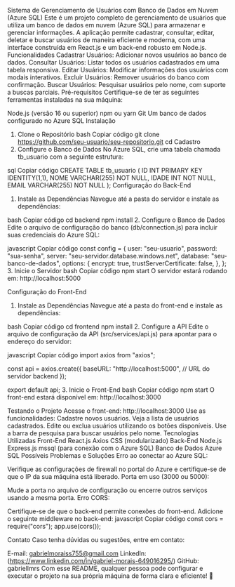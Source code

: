 Sistema de Gerenciamento de Usuários com Banco de Dados em Nuvem (Azure SQL)
Este é um projeto completo de gerenciamento de usuários que utiliza um banco de dados em nuvem (Azure SQL) para armazenar e gerenciar informações. A aplicação permite cadastrar, consultar, editar, deletar e buscar usuários de maneira eficiente e moderna, com uma interface construída em React.js e um back-end robusto em Node.js.
Funcionalidades
Cadastrar Usuários: Adicionar novos usuários ao banco de dados.
Consultar Usuários: Listar todos os usuários cadastrados em uma tabela responsiva.
Editar Usuários: Modificar informações dos usuários com modais interativos.
Excluir Usuários: Remover usuários do banco com confirmação.
Buscar Usuários: Pesquisar usuários pelo nome, com suporte a buscas parciais.
Pré-requisitos
Certifique-se de ter as seguintes ferramentas instaladas na sua máquina:

Node.js (versão 16 ou superior)
npm ou yarn
Git
Um banco de dados configurado no Azure SQL
Instalação
1. Clone o Repositório
bash
Copiar código
git clone https://github.com/seu-usuario/seu-repositorio.git
cd Cadastro
2. Configure o Banco de Dados
No Azure SQL, crie uma tabela chamada tb_usuario com a seguinte estrutura:

sql
Copiar código
CREATE TABLE tb_usuario (
    ID INT PRIMARY KEY IDENTITY(1,1),
    NOME VARCHAR(255) NOT NULL,
    IDADE INT NOT NULL,
    EMAIL VARCHAR(255) NOT NULL
);
Configuração do Back-End
1. Instale as Dependências
Navegue até a pasta do servidor e instale as dependências:

bash
Copiar código
cd backend
npm install
2. Configure o Banco de Dados
Edite o arquivo de configuração do banco (db/connection.js) para incluir suas credenciais do Azure SQL:

javascript
Copiar código
const config = {
  user: "seu-usuario",
  password: "sua-senha",
  server: "seu-servidor.database.windows.net",
  database: "seu-banco-de-dados",
  options: {
    encrypt: true,
    trustServerCertificate: false,
  },
};
3. Inicie o Servidor
bash
Copiar código
npm start
O servidor estará rodando em: http://localhost:5000

Configuração do Front-End
1. Instale as Dependências
Navegue até a pasta do front-end e instale as dependências:

bash
Copiar código
cd frontend
npm install
2. Configure a API
Edite o arquivo de configuração da API (src/services/api.js) para apontar para o endereço do servidor:

javascript
Copiar código
import axios from "axios";

const api = axios.create({
  baseURL: "http://localhost:5000", // URL do servidor backend
});

export default api;
3. Inicie o Front-End
bash
Copiar código
npm start
O front-end estará disponível em: http://localhost:3000

Testando o Projeto
Acesse o front-end: http://localhost:3000
Use as funcionalidades:
Cadastre novos usuários.
Veja a lista de usuários cadastrados.
Edite ou exclua usuários utilizando os botões disponíveis.
Use a barra de pesquisa para buscar usuários pelo nome.
Tecnologias Utilizadas
Front-End
React.js
Axios
CSS (modularizado)
Back-End
Node.js
Express.js
mssql (para conexão com o Azure SQL)
Banco de Dados
Azure SQL
Possíveis Problemas e Soluções
Erro ao conectar ao Azure SQL:

Verifique as configurações de firewall no portal do Azure e certifique-se de que o IP da sua máquina está liberado.
Porta em uso (3000 ou 5000):

Mude a porta no arquivo de configuração ou encerre outros serviços usando a mesma porta.
Erro CORS:

Certifique-se de que o back-end permite conexões do front-end. Adicione o seguinte middleware no back-end:
javascript
Copiar código
const cors = require("cors");
app.use(cors());

Contato
Caso tenha dúvidas ou sugestões, entre em contato:

E-mail: gabrielmoraiss755@gmail.com
LinkedIn:(https://www.linkedin.com/in/gabriel-morais-649016295/)
GitHub: gabriellmrs
Com esse README, qualquer pessoa pode configurar e executar o projeto na sua própria máquina de forma clara e eficiente! 🚀






